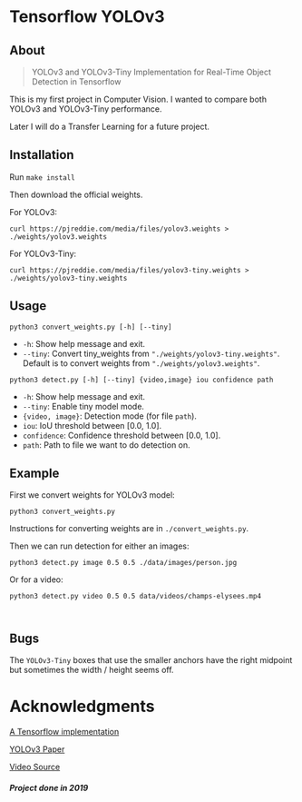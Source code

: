 # Tensorflow YOLOv3

About
-----
> YOLOv3 and YOLOv3-Tiny Implementation for Real-Time Object Detection in Tensorflow

This is my first project in Computer Vision. I wanted to compare both YOLOv3 and YOLOv3-Tiny performance.

Later I will do a Transfer Learning for a future project.

Installation
------------
Run `make install`

Then download the official weights.

For YOLOv3:
```
curl https://pjreddie.com/media/files/yolov3.weights > ./weights/yolov3.weights
```

For YOLOv3-Tiny:
```
curl https://pjreddie.com/media/files/yolov3-tiny.weights > ./weights/yolov3-tiny.weights
```

Usage
-----
`python3 convert_weights.py [-h] [--tiny]`
* `-h`: Show help message and exit.
* `--tiny`: Convert tiny_weights from `"./weights/yolov3-tiny.weights"`. Default is to convert weights from `"./weights/yolov3.weights"`.

`python3 detect.py [-h] [--tiny] {video,image} iou confidence path`
* `-h`: Show help message and exit.
* `--tiny`: Enable tiny model mode.
* `{video, image}`: Detection mode (for file `path`).
* `iou`: IoU threshold between [0.0, 1.0].
* `confidence`: Confidence threshold between [0.0, 1.0].
* `path`: Path to file we want to do detection on.


Example
-------
First we convert weights for YOLOv3 model:
```
python3 convert_weights.py
```
Instructions for converting weights are in `./convert_weights.py`.

Then we can run detection for either an images:
```
python3 detect.py image 0.5 0.5 ./data/images/person.jpg
```

Or for a video:
```
python3 detect.py video 0.5 0.5 data/videos/champs-elysees.mp4
```

\
Bugs
----
The `YOLOv3-Tiny` boxes that use the smaller anchors have the right midpoint but sometimes the width / height seems off.

# Acknowledgments
[A Tensorflow implementation](https://www.kaggle.com/aruchomu/yolo-v3-object-detection-in-tensorflow)

[YOLOv3 Paper](https://pjreddie.com/media/files/papers/YOLOv3.pdf)

[Video Source](https://www.youtube.com/watch?v=3SS4iXpMVfk)

##### Project done in 2019

